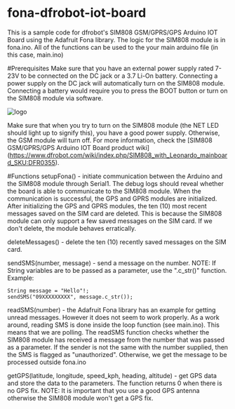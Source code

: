 # fona-dfrobot-iot-board
This is a sample code for dfrobot's SIM808 GSM/GPRS/GPS Arduino IOT Board using the Adafruit Fona library.
The logic for the SIM808 module is in fona.ino. All of the functions can be used to the your main arduino file (in this case, main.ino)

#Prerequisites
Make sure that you have an external power supply rated 7-23V to be connected on the DC jack or a 3.7 Li-On battery. Connecting a power supply on the DC jack will automatically turn on the SIM808 module. Connecting a battery would require you to press the BOOT button or turn on the SIM808 module via software.


![logo](https://www.dfrobot.com/wiki/images/7/70/DFR0355PinOutOverall.png "SIM808 GSM/GPRS/GPS Arduino IOT Board")

Make sure that when you try to turn on the SIM808 module (the NET LED should light up to signify this), you have a good power supply. Otherwise, the GSM module will turn off. For more information, check the [SIM808 GSM/GPRS/GPS Arduino IOT Board product wiki] (https://www.dfrobot.com/wiki/index.php/SIM808_with_Leonardo_mainboard_SKU:DFR0355).


#Functions
setupFona() - initiate communication between the Arduino and the SIM808 module through Serial1. The debug logs should reveal whether the board is able to communicate to the SIM808 module. When the communication is successful, the GPS and GPRS modules are initialized. After initializing the GPS and GPRS modules, the ten (10) most recent messages saved on the SIM card are deleted. This is because the SIM808 module can only support a few saved messages on the SIM card. If we don't delete, the module behaves erratically.

deleteMessages() - delete the ten (10) recently saved messages on the SIM card.

sendSMS(number, message) - send a message on the number. NOTE: If String variables are to be passed as a parameter, use the ".c_str()" function. Example:
```
String message = "Hello"!;
sendSMS("09XXXXXXXXX", message.c_str());
```

readSMS(number) - the Adafruit Fona library has an example for getting unread messages. However it does not seem to work properly. As a work around, reading SMS is done inside the loop function (see main.ino). This means that we are polling. The readSMS function checks whether the SIM808 module has received a message from the number that was passed as a parameter. If the sender is not the same with the number supplied, then the SMS is flagged as "unauthorized". Otherwise, we get the message to be processed outside fona.ino

getGPS(latitude, longitude, speed_kph, heading, altitude) - get GPS data and store the data to the parameters. The function returns 0 when there is no GPS fix. NOTE: It is important that you use a good GPS antenna otherwise the SIM808 module won't get a 
GPS fix. 
